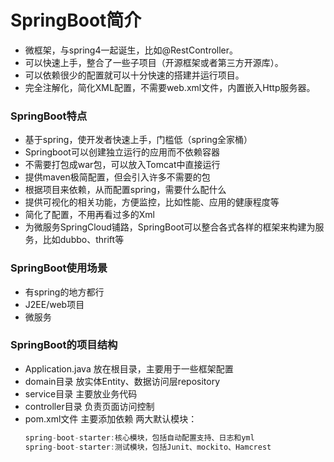 # SpringBoot简介

- 微框架，与spring4一起诞生，比如@RestController。
- 可以快速上手，整合了一些子项目（开源框架或者第三方开源库）。
- 可以依赖很少的配置就可以十分快速的搭建并运行项目。
- 完全注解化，简化XML配置，不需要web.xml文件，内置嵌入Http服务器。

### SpringBoot特点

- 基于spring，使开发者快速上手，门槛低（spring全家桶）
- Springboot可以创建独立运行的应用而不依赖容器
- 不需要打包成war包，可以放入Tomcat中直接运行
- 提供maven极简配置，但会引入许多不需要的包
- 根据项目来依赖，从而配置spring，需要什么配什么
- 提供可视化的相关功能，方便监控，比如性能、应用的健康程度等
- 简化了配置，不用再看过多的Xml
- 为微服务SpringCloud铺路，SpringBoot可以整合各式各样的框架来构建为服务，比如dubbo、thrift等

### SpringBoot使用场景

- 有spring的地方都行
- J2EE/web项目
- 微服务

### SpringBoot的项目结构

- Application.java 放在根目录，主要用于一些框架配置
- domain目录 放实体Entity、数据访问层repository
- service目录 主要放业务代码
- controller目录 负责页面访问控制
- pom.xml文件 主要添加依赖
  两大默认模块：
  ```java
  spring-boot-starter:核心模块，包括自动配置支持、日志和yml
  spring-boot-starter:测试模块，包括Junit、mockito、Hamcrest
  ```
